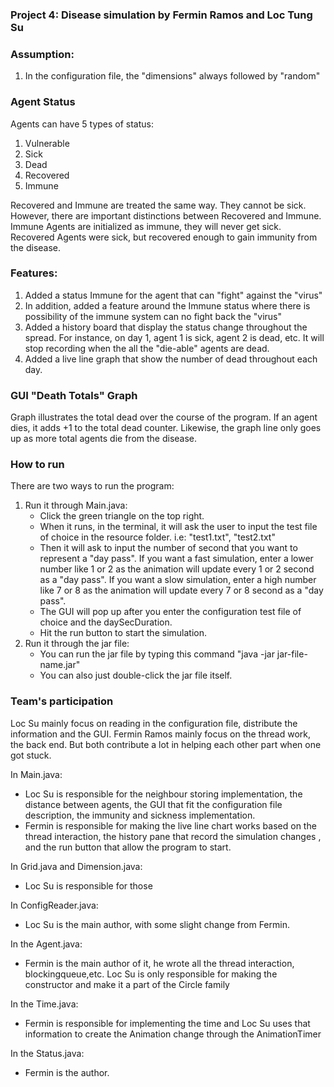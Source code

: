 ### Project 4: Disease simulation by Fermin Ramos and Loc Tung Su

### Assumption: 
1. In the configuration file, the "dimensions" always followed by "random"

### Agent Status
Agents can have 5 types of status:
1. Vulnerable
2. Sick
3. Dead
4. Recovered
5. Immune

Recovered and Immune are treated the same way. They cannot be sick. However,
there are important distinctions between Recovered and Immune. Immune Agents
are initialized as immune, they will never get sick. Recovered Agents were
sick, but recovered enough to gain immunity from the disease.

### Features:
1. Added a status Immune for the agent that can "fight" against the "virus"
2. In addition, added a feature around the Immune status where there is possibility of the immune system
   can no fight back the "virus"
3. Added a history board that display the status change throughout the spread.
   For instance, on day 1, agent 1 is sick, agent 2 is dead, etc. It will stop recording when the all the "die-able" agents are dead.
4. Added a live line graph that show the number of dead throughout each day.

### GUI "Death Totals" Graph
Graph illustrates the total dead over the course of the program. If an agent
dies, it adds +1 to the total dead counter. Likewise, the graph line only
goes up as more total agents die from the disease.

### How to run
There are two ways to run the program:
1. Run it through Main.java:
    + Click the green triangle on the top right.
    + When it runs, in the terminal, it will ask the user to input the test file of choice in the resource folder. 
i.e: "test1.txt", "test2.txt"
    + Then it will ask to input the number of second that you want to represent a "day pass".
If you want a fast simulation, enter a lower number like 1 or 2 as the animation will update every 1 or 2 second
as a "day pass". If you want a slow simulation, enter a high number like 7 or 8 as the animation will update every 7 or 8 second
as a "day pass".
    + The GUI will pop up after you enter the configuration test file of choice and the daySecDuration.
    + Hit the run button to start the simulation.
2. Run it through the jar file:
    + You can run the jar file by typing this command "java -jar jar-file-name.jar"
    + You can also just double-click the jar file itself.

### Team's participation
Loc Su mainly focus on reading in the configuration file, distribute the information and the GUI.
Fermin Ramos mainly focus on the thread work, the back end. But both contribute a lot in helping each other part when one got stuck.

In Main.java:
+ Loc Su is responsible for the neighbour storing implementation, the distance between agents, the GUI that fit 
the configuration file description, the immunity and sickness implementation.
+ Fermin is responsible for making the live line chart works based on the thread interaction, the history pane that record the simulation changes
, and the run button that allow the program to start.

In Grid.java and Dimension.java:
+ Loc Su is responsible for those

In ConfigReader.java:
+ Loc Su is the main author, with some slight change from Fermin.

In the Agent.java:
+ Fermin is the main author of it, he wrote all the thread interaction, blockingqueue,etc. Loc Su is only responsible for making the constructor and make it a part of the Circle family

In the Time.java:
+ Fermin is responsible for implementing the time and Loc Su uses that information to create the Animation change through the AnimationTimer

In the Status.java:
+ Fermin is the author.


